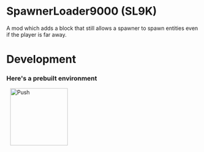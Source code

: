 # SpawnerLoader9000 (SL9K)

A mod which adds a block that still allows a spawner to spawn entities even if the player is far away.

# Development
### Here's a prebuilt environment
<a href="https://gitpod.io/#https://github.com/ThatMG393/SpawnerLoader9000" style="padding: 10px;">
    <img src="https://gitpod.io/button/open-in-gitpod.svg" width="150" alt="Push" align="center">
</a>
